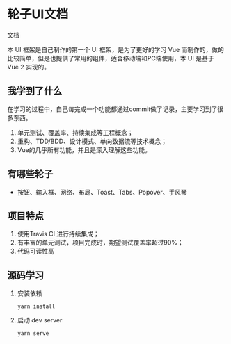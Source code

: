 # 轮子UI文档

[文档](https://wxyzcctv.github.io/gulu-demo/)

本 UI 框架是自己制作的第一个 UI 框架，是为了更好的学习 Vue 而制作的，做的比较简单，但是也提供了常用的组件，适合移动端和PC端使用，本 UI 是基于 Vue 2 实现的。

## 我学到了什么
在学习的过程中，自己每完成一个功能都通过commit做了记录，主要学习到了很多东西。

1. 单元测试、覆盖率、持续集成等工程概念；
2. 重构、TDD/BDD、设计模式、单向数据流等技术概念；
3. Vue的几乎所有功能，并且是深入理解这些功能。

## 有哪些轮子

* 按钮、输入框、网络、布局、Toast、Tabs、Popover、手风琴

## 项目特点

1. 使用Travis CI 进行持续集成；
2. 有丰富的单元测试，项目完成时，期望测试覆盖率超过90%；
3. 代码可读性高

## 源码学习

1. 安装依赖
    ```
    yarn install
    ```
2. 启动 dev server
    ```
    yarn serve
    ```